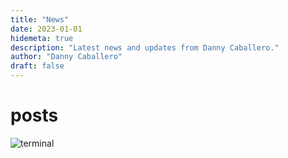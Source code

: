 ```yaml
---
title: "News"
date: 2023-01-01
hidemeta: true
description: "Latest news and updates from Danny Caballero."
author: "Danny Caballero"
draft: false
---
```


# posts

![terminal](/img/banner.png)
